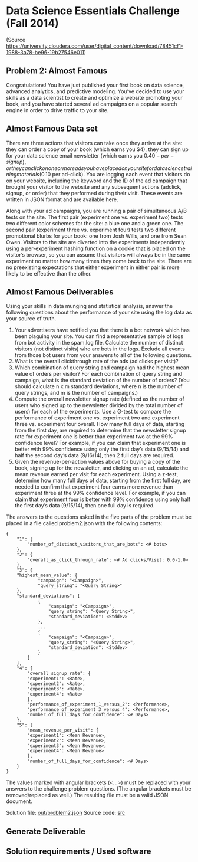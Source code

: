 Data Science Essentials Challenge (Fall 2014)
=============================================

(Source https://university.cloudera.com/user/digital_content/download/78451cf1-1988-3a78-be96-19b27546e011)

Problem 2: Almost Famous
-------
Congratulations! You have just published your first book on data science, advanced analytics, and predictive modeling. You’ve decided to use your skills as a data scientist to create and optimize a website promoting your book, and you have started several ad campaigns on a popular search engine in order to drive traffic to your site.

Almost Famous Data set
-------
There are three actions that visitors can take once they arrive at the site: they can order a copy of your book (which earns you $4), they can sign up for your data science email newsletter (which earns you $0.40-per-signup), or they can click on one or more ads you have placed on your site for data science training materials ($0.10 per ad-click). You are logging each event that visitors do on your website, including the keyword and the ID of the ad campaign that brought your visitor to the website and any subsequent actions (adclick, signup, or order) that they performed during their visit. These events are written in JSON format and are available here.

Along with your ad campaigns, you are running a pair of simultaneous A/B tests on the site. The first pair (experiment one vs. experiment two) tests two different color schemes for the site: a blue one and a green one. The second pair (experiment three vs. experiment four) tests two different promotional blurbs for your book: one from Josh Wills, and one from Sean Owen. Visitors to the site are diverted into the experiments independently using a per-experiment hashing function on a cookie that is placed on the visitor’s browser, so you can assume that visitors will always be in the same experiment no matter how many times they come back to the site. There are no preexisting expectations that either experiment in either pair is more likely to be effective than the other.

Almost Famous Deliverables
-------
Using your skills in data munging and statistical analysis, answer the following questions about the performance of your site using the log data as your source of truth.

1. Your advertisers have notified you that there is a bot network which has been plaguing your site. You can find a representative sample of logs from bot activity in the spam.log file. Calculate the number of distinct visitors (not distinct visits) who are bots in the logs. Exclude all events from those bot users from your answers to all of the following questions.
1. What is the overall clickthrough rate of the ads (ad clicks per visit)?
1. Which combination of query string and campaign had the highest mean value of orders per visitor? 
For each combination of query string and campaign, what is the standard deviation of the number of orders? (You should calculate n x m standard deviations, where n is the number of query strings, and m is the number of campaigns.)
1. Compute the overall newsletter signup rate (defined as the number of users who signed up to the newsletter divided by the total number of users) for each of the experiments. 
Use a G-test to compare the performance of experiment one vs. experiment two and experiment three vs. experiment four overall.
How many full days of data, starting from the first day, are required to determine that the newsletter signup rate for experiment one is better than experiment two at the 99% confidence level? For example, if you can claim that experiment one is better with 99% confidence using only the first day’s data (9/15/14) and half the second day’s data (9/16/14), then 2 full days are required.
1. Given the revenue-per-action values above for buying a copy of the book, signing up for the newsletter, and clicking on an ad, calculate the mean revenue earned per visit for each experiment.
Using a z-test, determine how many full days of data, starting from the first full day, are needed to confirm that experiment four earns more revenue than experiment three at the 99% confidence level. For example, if you can claim that experiment four is better with 99% confidence using only half the first day’s data (9/15/14), then one full day is required.

The answers to the questions asked in the five parts of the problem must be placed in a file called problem2.json with the following contents:

	{
	    "1": {
	        "number_of_distinct_visitors_that_are_bots": <# bots>
	    },
	    "2": {
	        "overall_as_click_through_rate": <# Ad clicks/Visit: 0.0-1.0>
	    },
	    "3": {
		"highest_mean_value": {
	            "campaign": "<Campaign>",
	            "query_string": "<Query String>"
		},
		"standard_deviations": [
	            {
	                "campaign": "<Campaign>",
	                "query_string": "<Query String>",
	                "standard_deviation": <Stddev>
	            },
	            ...
	            {
	                "campaign": "<Campaign>",
	                "query_string": "<Query String>",
	                "standard_deviation": <Stddev>
	            }
	        ]
	    },
	    "4": {
	        "overall_signup_rate": {
			"experiment1": <Rate>,
			"experiment2": <Rate>,
			"experiment3": <Rate>,
			"experiment4": <Rate>
	        },
	        "performance_of_experiment_1_versus_2": <Performance>,
	        "performance_of_experiment_3_versus_4": <Performance>,
	        "number_of_full_days_for_confidence": <# Days>
	    },
	    "5": {
	        "mean_revenue_per_visit": {
			"experiment1": <Mean Revenue>,
			"experiment2": <Mean Revenue>,
			"experiment3": <Mean Revenue>,
			"experiment4": <Mean Revenue>
	        },
	        "number_of_full_days_for_confidence": <# Days>
	    }
	}

The values marked with angular brackets (<...>) must be replaced with your answers to the challenge problem questions. (The angular brackets must be removed/replaced as well.) The resulting file must be a valid JSON document.


Solution file: [out/problem2.json](out/problem2.json)
Source code: [src](src)


Generate Deliverable
-------



Solution requirements / Used software
-------



